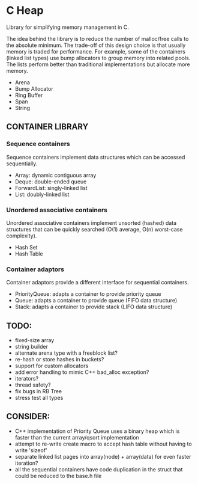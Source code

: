 # C Heap
Library for simplifying memory management in C.

The idea behind the library is to reduce the number of malloc/free calls to the absolute minimum.
The trade-off of this design choice is that usually memory is traded for performance.
For example, some of the containers (linked list types) use bump allocators to group memory into related pools.
The lists perform better than traditional implementations but allocate more memory. 

- Arena
- Bump Allocator
- Ring Buffer
- Span
- String

## CONTAINER LIBRARY

### Sequence containers
Sequence containers implement data structures which can be accessed sequentially.
- Array: dynamic contiguous array
- Deque: double-ended queue
- ForwardList: singly-linked list
- List: doubly-linked list

### Unordered associative containers
Unordered associative containers implement unsorted (hashed) data structures that can be quickly searched (O(1) average, O(n) worst-case complexity).
- Hash Set
- Hash Table

### Container adaptors
Container adaptors provide a different interface for sequential containers.
- PriorityQueue: adapts a container to provide priority queue
- Queue: adapts a container to provide queue (FIFO data structure)
- Stack: adapts a container to provide stack (LIFO data structure)

## TODO:
- fixed-size array
- string builder
- alternate arena type with a freeblock list?
- re-hash or store hashes in buckets?
- support for custom allocators
- add error handling to mimic C++ bad_alloc exception?
- iterators?
- thread safety?
- fix bugs in RB Tree
- stress test all types

## CONSIDER:
- C++ implementation of Priority Queue uses a binary heap which is faster than the current array/qsort implementation
- attempt to re-write create macro to accept hash table without having to write 'sizeof'
- separate linked list pages into array(node) + array(data) for even faster iteration?
- all the sequential containers have code duplication in the struct that could be reduced to the base.h file

